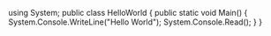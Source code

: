using System;
public class HelloWorld
{
public static void Main()
{
System.Console.WriteLine("Hello World");
System.Console.Read();
}
}
